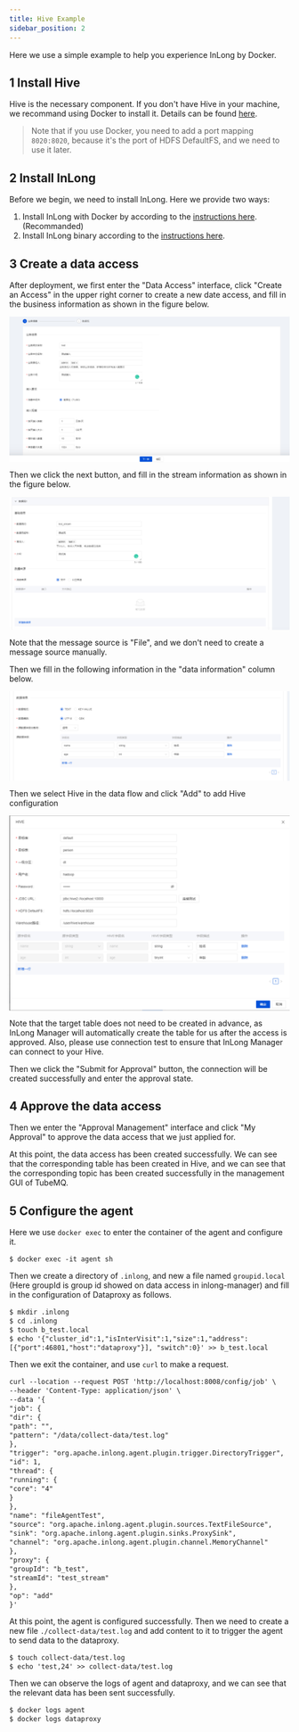 ```yaml
---
title: Hive Example
sidebar_position: 2
---
```


Here we use a simple example to help you experience InLong by Docker.

## 1 Install Hive
Hive is the necessary component. If you don't have Hive in your machine, we recommand using Docker to install it. Details can be found [here](https://github.com/big-data-europe/docker-hive).

> Note that if you use Docker, you need to add a port mapping `8020:8020`, because it's the port of HDFS DefaultFS, and we need to use it later.

## 2 Install InLong
Before we begin, we need to install InLong. Here we provide two ways:
1. Install InLong with Docker by according to the [instructions here](https://github.com/apache/incubator-inlong/tree/master/docker/docker-compose).(Recommanded)
2. Install InLong binary according to the [instructions here](./quick_start.md).

## 3 Create a data access
After deployment, we first enter the "Data Access" interface, click "Create an Access" in the upper right corner to create a new date access, and fill in the business information as shown in the figure below.

<img src="/img/create-business.png" align="center" alt="Create Business"/>

Then we click the next button, and fill in the stream information as shown in the figure below.

<img src="/img/create-stream.png" align="center" alt="Create Stream"/>

Note that the message source is "File", and we don't need to create a message source manually.

Then we fill in the following information in the "data information" column below.

<img src="/img/data-information.png" align="center" alt="Data Information"/>

Then we select Hive in the data flow and click "Add" to add Hive configuration

<img src="/img/hive-config.png" align="center" alt="Hive Config"/>

Note that the target table does not need to be created in advance, as InLong Manager will automatically create the table for us after the access is approved. Also, please use connection test to ensure that InLong Manager can connect to your Hive.

Then we click the "Submit for Approval" button, the connection will be created successfully and enter the approval state.

## 4 Approve the data access
Then we enter the "Approval Management" interface and click "My Approval" to approve the data access that we just applied for.

At this point, the data access has been created successfully. We can see that the corresponding table has been created in Hive, and we can see that the corresponding topic has been created successfully in the management GUI of TubeMQ.

## 5 Configure the agent
Here we use `docker exec` to enter the container of the agent and configure it.
```
$ docker exec -it agent sh
```

Then we create a directory of `.inlong`, and new a file named `groupid.local` (Here groupId is group id showed on data access in inlong-manager) and fill in the configuration of Dataproxy as follows.
```
$ mkdir .inlong
$ cd .inlong
$ touch b_test.local
$ echo '{"cluster_id":1,"isInterVisit":1,"size":1,"address": [{"port":46801,"host":"dataproxy"}], "switch":0}' >> b_test.local
```

Then we exit the container, and use `curl` to make a request.
```
curl --location --request POST 'http://localhost:8008/config/job' \
--header 'Content-Type: application/json' \
--data '{
"job": {
"dir": {
"path": "",
"pattern": "/data/collect-data/test.log"
},
"trigger": "org.apache.inlong.agent.plugin.trigger.DirectoryTrigger",
"id": 1,
"thread": {
"running": {
"core": "4"
}
},
"name": "fileAgentTest",
"source": "org.apache.inlong.agent.plugin.sources.TextFileSource",
"sink": "org.apache.inlong.agent.plugin.sinks.ProxySink",
"channel": "org.apache.inlong.agent.plugin.channel.MemoryChannel"
},
"proxy": {
"groupId": "b_test",
"streamId": "test_stream"
},
"op": "add"
}'
```

At this point, the agent is configured successfully.
Then we need to create a new file `./collect-data/test.log` and add content to it to trigger the agent to send data to the dataproxy.

```
$ touch collect-data/test.log
$ echo 'test,24' >> collect-data/test.log
```

Then we can observe the logs of agent and dataproxy, and we can see that the relevant data has been sent successfully.

```
$ docker logs agent
$ docker logs dataproxy
```


